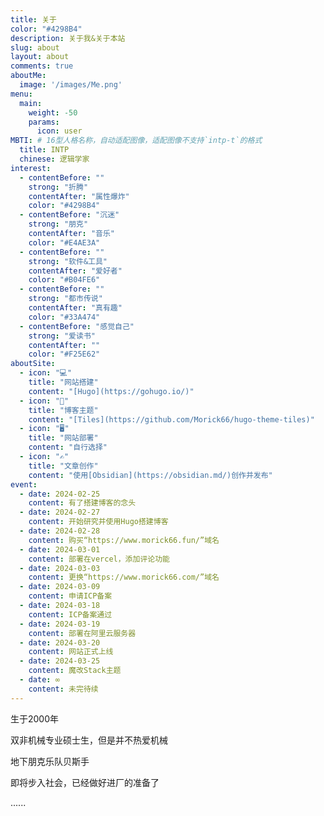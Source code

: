 ```yaml
---
title: 关于
color: "#4298B4"
description: 关于我&关于本站
slug: about
layout: about
comments: true
aboutMe:
  image: '/images/Me.png'
menu:
  main:
    weight: -50
    params:
      icon: user
MBTI: # 16型人格名称，自动适配图像，适配图像不支持`intp-t`的格式
  title: INTP
  chinese: 逻辑学家
interest:
  - contentBefore: ""
    strong: "折腾"
    contentAfter: "属性爆炸"
    color: "#4298B4"
  - contentBefore: "沉迷"
    strong: "朋克"
    contentAfter: "音乐"
    color: "#E4AE3A"
  - contentBefore: ""
    strong: "软件&工具"
    contentAfter: "爱好者"
    color: "#B04FE6"
  - contentBefore: ""
    strong: "都市传说"
    contentAfter: "真有趣"
    color: "#33A474"
  - contentBefore: "感觉自己"
    strong: "爱读书"
    contentAfter: ""
    color: "#F25E62"
aboutSite:
  - icon: "💻"
    title: "网站搭建"
    content: "[Hugo](https://gohugo.io/)"
  - icon: "🎨"
    title: "博客主题"
    content: "[Tiles](https://github.com/Morick66/hugo-theme-tiles)"
  - icon: "🖥"
    title: "网站部署"
    content: "自行选择"
  - icon: "✍"
    title: "文章创作"
    content: "使用[Obsidian](https://obsidian.md/)创作并发布"
event:
  - date: 2024-02-25
    content: 有了搭建博客的念头
  - date: 2024-02-27
    content: 开始研究并使用Hugo搭建博客
  - date: 2024-02-28
    content: 购买“https://www.morick66.fun/”域名
  - date: 2024-03-01
    content: 部署在vercel，添加评论功能
  - date: 2024-03-03
    content: 更换“https://www.morick66.com/”域名
  - date: 2024-03-09
    content: 申请ICP备案
  - date: 2024-03-18
    content: ICP备案通过
  - date: 2024-03-19
    content: 部署在阿里云服务器
  - date: 2024-03-20
    content: 网站正式上线
  - date: 2024-03-25
    content: 魔改Stack主题
  - date: ∞
    content: 未完待续
---
```


生于2000年

双非机械专业硕士生，但是并不热爱机械

地下朋克乐队贝斯手

即将步入社会，已经做好进厂的准备了

......
